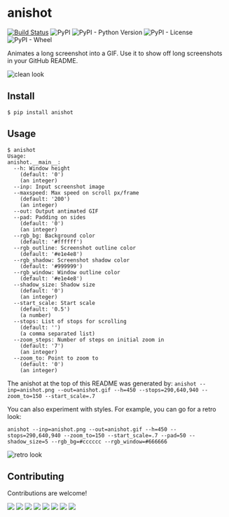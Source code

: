 # anishot
[![Build Status](https://travis-ci.com/sourcerer-io/anishot.svg?branch=master)](https://travis-ci.com/sourcerer-io/anishot)
![PyPI](https://img.shields.io/pypi/v/anishot.svg)
![PyPI - Python Version](https://img.shields.io/pypi/pyversions/anishot.svg)
![PyPI - License](https://img.shields.io/pypi/l/anishot.svg)
![PyPI - Wheel](https://img.shields.io/pypi/wheel/anishot.svg)

Animates a long screenshot into a GIF. Use it to show off long screenshots in your GitHub README.

![clean look](https://user-images.githubusercontent.com/20287615/42131345-5e13bb52-7cb5-11e8-93d3-d448684dc1c5.gif)

## Install

```
$ pip install anishot
```

## Usage
```
$ anishot
Usage: 
anishot.__main__:
  --h: Window height
    (default: '0')
    (an integer)
  --inp: Input screenshot image
  --maxspeed: Max speed on scroll px/frame
    (default: '200')
    (an integer)
  --out: Output antimated GIF
  --pad: Padding on sides
    (default: '0')
    (an integer)
  --rgb_bg: Background color
    (default: '#ffffff')
  --rgb_outline: Screenshot outline color
    (default: '#e1e4e8')
  --rgb_shadow: Screenshot shadow color
    (default: '#999999')
  --rgb_window: Window outline color
    (default: '#e1e4e8')
  --shadow_size: Shadow size
    (default: '0')
    (an integer)
  --start_scale: Start scale
    (default: '0.5')
    (a number)
  --stops: List of stops for scrolling
    (default: '')
    (a comma separated list)
  --zoom_steps: Number of steps on initial zoom in
    (default: '7')
    (an integer)
  --zoom_to: Point to zoom to
    (default: '0')
    (an integer)
```

The anishot at the top of this README was generated by:
``anishot --inp=anishot.png --out=anishot.gif --h=450 --stops=290,640,940 --zoom_to=150 --start_scale=.7``

You can also experiment with styles. For example, you can go for a retro look:

``anishot --inp=anishot.png --out=anishot.gif --h=450 --stops=290,640,940 --zoom_to=150 --start_scale=.7 --pad=50 --shadow_size=5 --rgb_bg=#cccccc --rgb_window=#666666`` 

![retro look](https://user-images.githubusercontent.com/20287615/42131349-64488250-7cb5-11e8-863f-b3156e709ddc.gif)

## Contributing
Contributions are welcome!

[![](https://sourcerer.io/fame/sergey48k/sourcerer-io/anishot/images/0)](https://sourcerer.io/fame/sergey48k/sourcerer-io/anishot/links/0)
[![](https://sourcerer.io/fame/sergey48k/sourcerer-io/anishot/images/1)](https://sourcerer.io/fame/sergey48k/sourcerer-io/anishot/links/1)
[![](https://sourcerer.io/fame/sergey48k/sourcerer-io/anishot/images/2)](https://sourcerer.io/fame/sergey48k/sourcerer-io/anishot/links/2)
[![](https://sourcerer.io/fame/sergey48k/sourcerer-io/anishot/images/3)](https://sourcerer.io/fame/sergey48k/sourcerer-io/anishot/links/3)
[![](https://sourcerer.io/fame/sergey48k/sourcerer-io/anishot/images/4)](https://sourcerer.io/fame/sergey48k/sourcerer-io/anishot/links/4)
[![](https://sourcerer.io/fame/sergey48k/sourcerer-io/anishot/images/5)](https://sourcerer.io/fame/sergey48k/sourcerer-io/anishot/links/5)
[![](https://sourcerer.io/fame/sergey48k/sourcerer-io/anishot/images/6)](https://sourcerer.io/fame/sergey48k/sourcerer-io/anishot/links/6)
[![](https://sourcerer.io/fame/sergey48k/sourcerer-io/anishot/images/7)](https://sourcerer.io/fame/sergey48k/sourcerer-io/anishot/links/7)
